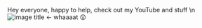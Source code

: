 Hey everyone, happy to help, check out my YouTube and stuff \n
![image title](https://rushter.com/counter.svg) <- whaaaat 😲
